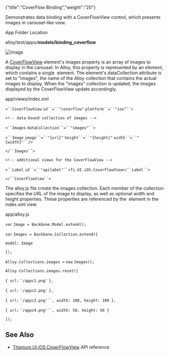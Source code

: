 {"title":"CoverFlow Binding","weight":"20"} 

Demonstrates data binding with a CoverFlowView control, which presents images in carousel-like view.

App Folder Location

alloy/test/apps/**models/binding\_coverflow**

![image](/Images/appc/download/attachments/41846559/image.png)

A [CoverFlowView](#!/api/Titanium.UI.iOS.CoverFlowView) element's images property is an array of images to display in the carousel. In Alloy, this property is represented by an <Images/> element, which contains a single <Image/> element. The <Images/> element's dataCollection attribute is set to "images", the name of the Alloy collection that contains the actual images to display. When the "images" collection is updated, the images displayed by the CoverFlowView update accordingly.

app/views/index.xml

`<``CoverFlowView`  `id``=``"coverflow"`  `platform``=``"ios"``>`

`<!-- data-bound collection of images -->`

`<``Images`  `dataCollection``=``"images"``>`

`<``Image`  `image``=``"{url}"`  `height``=``"{height}"`  `width``=``"{width}"``/>`

`</``Images``>`

`<!-- additional views for the CoverFlowView -->`

`<``Label`  `id``=``"apilabel"``>Ti.UI.iOS.CoverFlowView</``Label``>`

`</``CoverFlowView``>`

The alloy.js file create the images collection. Each member of the collection specifies the URL of the image to display, as well as optional width and height properties. These properties are referenced by the <Image/> element in the index.xml view.

app/alloy.js

`var` `Image = Backbone.Model.extend();`

`var` `Images = Backbone.Collection.extend({`

`model: Image`

`});`

`Alloy.Collections.images =` `new` `Images();`

`Alloy.Collections.images.reset([`

`{ url:` `'/appc1.png'` `},`

`{ url:` `'/appc2.png'` `},`

`{ url:` `'/appc3.png'``, width: 100, height: 100 },`

`{ url:` `'/appc4.png'``, width: 50, height: 50 }`

`]);`

## See Also

*   [Titanium.UI.iOS.CoverFlowView](#!/api/Titanium.UI.iOS.CoverFlowView) API reference